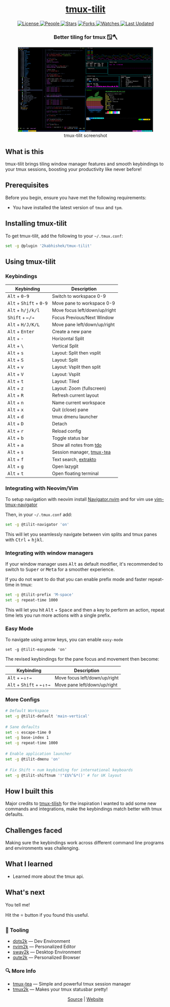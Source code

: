<div align = "center">

<h1><a href="https://2kabhishek.github.io/tmux-tilit">tmux-tilit</a></h1>

<a href="https://github.com/2KAbhishek/tmux-tilit/blob/main/LICENSE">
<img alt="License" src="https://img.shields.io/github/license/2kabhishek/tmux-tilit?style=flat&color=eee&label="> </a>

<a href="https://github.com/2KAbhishek/tmux-tilit/graphs/contributors">
<img alt="People" src="https://img.shields.io/github/contributors/2kabhishek/tmux-tilit?style=flat&color=ffaaf2&label=People"> </a>

<a href="https://github.com/2KAbhishek/tmux-tilit/stargazers">
<img alt="Stars" src="https://img.shields.io/github/stars/2kabhishek/tmux-tilit?style=flat&color=98c379&label=Stars"></a>

<a href="https://github.com/2KAbhishek/tmux-tilit/network/members">
<img alt="Forks" src="https://img.shields.io/github/forks/2kabhishek/tmux-tilit?style=flat&color=66a8e0&label=Forks"> </a>

<a href="https://github.com/2KAbhishek/tmux-tilit/watchers">
<img alt="Watches" src="https://img.shields.io/github/watchers/2kabhishek/tmux-tilit?style=flat&color=f5d08b&label=Watches"> </a>

<a href="https://github.com/2KAbhishek/tmux-tilit/pulse">
<img alt="Last Updated" src="https://img.shields.io/github/last-commit/2kabhishek/tmux-tilit?style=flat&color=e06c75&label="> </a>

<h3>Better tiling for tmux 🪟🪓</h3>

<figure>
  <img src= "images/screenshot.png" alt="tmux-tilit Demo">
  <br/>
  <figcaption>tmux-tilit screenshot</figcaption>
</figure>

</div>

## What is this

tmux-tilit brings tiling window manager features and smooth keybindings to your tmux sessions, boosting your productivity like never before!

## Prerequisites

Before you begin, ensure you have met the following requirements:

- You have installed the latest version of `tmux` and `tpm`.

## Installing tmux-tilit

To get tmux-tilit, add the following to your `~/.tmux.conf`:

```bash
set -g @plugin '2kabhishek/tmux-tilit'
```

## Using tmux-tilit

### Keybindings

| Keybinding                                         | Description                    |
| -------------------------------------------------- | ------------------------------ |
| <kbd>Alt</kbd> + <kbd>0</kbd>-<kbd>9</kbd>         | Switch to workspace 0-9        |
| <kbd>Alt</kbd> + <kbd>Shift</kbd> + <kbd>0-9</kbd> | Move pane to workspace 0-9     |
| <kbd>Alt</kbd> + <kbd>h/j/k/l</kbd>                | Move focus left/down/up/right  |
| <kbd>Shift</kbd> + <kbd>&#8592;/&#8594;</kbd>      | Focus Previous/Next Window     |
| <kbd>Alt</kbd> + <kbd>H/J/K/L</kbd>                | Move pane left/down/up/right   |
| <kbd>Alt</kbd> + <kbd>Enter</kbd>                  | Create a new pane              |
| <kbd>Alt</kbd> + <kbd>-</kbd>                      | Horizontal Split               |
| <kbd>Alt</kbd> + <kbd>\\</kbd>                     | Vertical Split                 |
| <kbd>Alt</kbd> + <kbd>s</kbd>                      | Layout: Split then vsplit      |
| <kbd>Alt</kbd> + <kbd>S</kbd>                      | Layout: Split                  |
| <kbd>Alt</kbd> + <kbd>v</kbd>                      | Layout: Vsplit then split      |
| <kbd>Alt</kbd> + <kbd>V</kbd>                      | Layout: Vsplit                 |
| <kbd>Alt</kbd> + <kbd>t</kbd>                      | Layout: Tiled                  |
| <kbd>Alt</kbd> + <kbd>z</kbd>                      | Layout: Zoom (fullscreen)      |
| <kbd>Alt</kbd> + <kbd>R</kbd>                      | Refresh current layout         |
| <kbd>Alt</kbd> + <kbd>n</kbd>                      | Name current workspace         |
| <kbd>Alt</kbd> + <kbd>x</kbd>                      | Quit (close) pane              |
| <kbd>Alt</kbd> + <kbd>d</kbd>                      | tmux dmenu launcher            |
| <kbd>Alt</kbd> + <kbd>D</kbd>                      | Detach                         |
| <kbd>Alt</kbd> + <kbd>r</kbd>                      | Reload config                  |
| <kbd>Alt</kbd> + <kbd>b</kbd>                      | Toggle status bar              |
| <kbd>Alt</kbd> + <kbd>a</kbd>                      | Show all notes from [tdo][1]   |
| <kbd>Alt</kbd> + <kbd>s</kbd>                      | Session manager, [tmux-tea][2] |
| <kbd>Alt</kbd> + <kbd>f</kbd>                      | Text search, [extrakto][3]     |
| <kbd>Alt</kbd> + <kbd>g</kbd>                      | Open lazygit                   |
| <kbd>Alt</kbd> + <kbd>t</kbd>                      | Open floating terminal         |

[1]: https://github.com/2KAbhishek/tdo
[2]: https://github.com/2KAbhishek/tmux-tea
[3]: https://github.com/laktak/extrakto

### Integrating with Neovim/Vim

To setup navigation with neovim install [Navigator.nvim][4] and for vim use [vim-tmux-navigator][5]

Then, in your `~/.tmux.conf` add:

```bash
set -g @tilit-navigator 'on'
```

This will let you seamlessly navigate between vim splits and tmux panes with <kbd>Ctrl</kbd> + <kbd>h</kbd><kbd>j</kbd><kbd>k</kbd><kbd>l</kbd>.

[4]: https://github.com/numToStr/Navigator.nvim
[5]: https://github.com/christoomey/vim-tmux-navigator

### Integrating with window managers

If your window manager uses <kbd>Alt</kbd> as default modifier, it's recommended to switch to <kbd>Super</kbd> or <kbd>Meta</kbd> for a smoother experience.

If you do not want to do that you can enable prefix mode and faster repeat-time in tmux:

```bash
set -g @tilit-prefix 'M-space'
set -g repeat-time 1000
```

This will let you hit <kbd>Alt</kbd> + <kbd>Space</kbd> and then a key to perform an action, repeat time lets you run more actions with a single prefix.

### Easy Mode

To navigate using arrow keys, you can enable `easy-mode`

    set -g @tilit-easymode 'on'

The revised keybindings for the pane focus and movement then become:

| Keybinding                                                                                                   | Description                   |
| ------------------------------------------------------------------------------------------------------------ | ----------------------------- |
| <kbd>Alt</kbd> + <kbd>&#8592;</kbd><kbd>&#8595;</kbd><kbd>&#8593;</kbd><kbd>&#8594;</kbd>                    | Move focus left/down/up/right |
| <kbd>Alt</kbd> + <kbd>Shift</kbd> + <kbd>&#8592;</kbd><kbd>&#8595;</kbd><kbd>&#8593;</kbd><kbd>&#8594;</kbd> | Move pane left/down/up/right  |

### More Configs

```bash
# Default Workspace
set -g @tilit-default 'main-vertical'

# Sane defaults
set -s escape-time 0
set -g base-index 1
set -g repeat-time 1000

# Enable application launcher
set -g @tilit-dmenu 'on'

# Fix Shift + num keybinding for international keyboards
set -g @tilit-shiftnum '!"£$%^&*()' # for UK layout
```

## How I built this

Major credits to [tmux-tilish](https://github.com/jabirali/tmux-tilish) for the inspiration
I wanted to add some new commands and integrations, make the keybindings match better with tmux defaults.

## Challenges faced

Making sure the keybindings work across different command line programs and environments was challenging.

## What I learned

- Learned more about the tmux api.

## What's next

You tell me!

Hit the ⭐ button if you found this useful.

### 🧰 Tooling

- [dots2k](https://github.com/2kabhishek/dots2k) — Dev Environment
- [nvim2k](https://github.com/2kabhishek/nvim2k) — Personalized Editor
- [sway2k](https://github.com/2kabhishek/sway2k) — Desktop Environment
- [qute2k](https://github.com/2kabhishek/qute2k) — Personalized Browser

### 🔍 More Info

- [tmux-tea](https://github.com/2kabhishek/tmux-tea) — Simple and powerful tmux session manager
- [tmux2k](https://github.com/2kabhishek/tmux2k) — Makes your tmux statusbar pretty!

<div align="center">

<a href="https://github.com/2KAbhishek/tmux-tilit">Source</a> | <a href="https://2kabhishek.github.io/tmux-tilit">Website</a>

</div>
